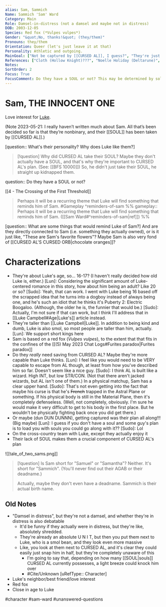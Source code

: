 ```yaml
---
alias: Sam, Sammich
Name: Sammich 'Sam' Ward
Category: Main
Role: Damsel-in-distress (not a damsel and maybe not in distress)
DOB: 2003-12-05
Species: Red fox (*Vulpes vulpes*)
Gender: "&quot;No, thanks!&quot; (they/them)"
Pronouns: they/them
Orientation: Queer (let's just leave it at that)
Personality: Athletic and outgoing.
MainGoal: ["Not be captured by [[CURSED AL]], I guess?", "They're just trying to get ready for college, man"]
References: ["Cloth (Hollow Knight)???", "Noelle Holiday (Deltarune)", "Kronk (The Emperor's New Groove)"]
Notes:
SortOrder: 2
Focus: True
FocusComment: Do they have a SOUL or not? This may be determined by solving [[BFS 10000]].
---
```

# Sam, THE INNOCENT ONE
Love interest for [Luke](Luke%20Campbell.md).

(Note 2023-05-21: I really haven’t written much about Sam. All that’s been decided so far is that they’re nonbinary, and their [[SOUL]] has been taken by [[CURSED AL]].)

[question:: What's their personality? Why does Luke like them?]

>[!question] Why did CURSED AL take their SOUL?
>Maybe they don't actually have a SOUL, and that's why they're important to CURSED AL's plan. (See: [[BFS 10000]]) So, he didn't just take their SOUL, he straight up kidnapped them.

question:: Do they have a SOUL or not?

[[4 - The Crossing of the First Threshold]]
>Perhaps it will be a recurring theme that Luke will find something that reminds him of Sam.
#Gameplay 
^reminders-of-sam
%%
gameplay:: Perhaps it will be a recurring theme that Luke will find something that reminds him of Sam. ([[Sam Ward#^reminders-of-sam|ref]])
%%

[question:: What are some things that would remind Luke of Sam?] And are they directly connected to Sam (i.e. something they actually owned), or is it just like, "These are Sam's favorite flowers"? Maybe Sam is also very fond of [[CURSED AL'S CURSED ORB|chocolate oranges]]?

# Characterizations

* They're about Luke's age, so... 16-17? (I haven't really decided how old Luke is, either.)
	[Lun]: Considering the significant amount of Luke-centered romance in this story, how about him being an adult? Like 20 or so?
	[Sudo]: Yeah, that can work. I went with Luke being 16 based off the scrapped idea that he turns into a dogboy instead of always being one, and he's such an idiot that he thinks it's Puberty 2: Electric Boogaloo. (Although, the older he is, the funnier that would be.)
	[Sudo]: Actually, I'm not sure if that can work, but I think I'll address that in [[Luke Campbell#Age|Luke's]] article instead.
* They're taller than [[Luke Campbell|Luke]]. In addition to being kind and dumb, Luke is also smol, so most people are taller than him, actually.
	[Lun]: We support short kings here
* Sam is based on a red fox (*Vulpes vulpes*), to the extent that that fits in the confines of the [[(5) May 2023 Chat Logs#Furites paradox|Furites paradox]]
* Do they *really* need saving from CURSED AL? Maybe they're more capable than Luke thinks.
	[Lun]: I feel like you would need to be VERY capable to escape from AL though, at least from how you've described him so far. Doesn't seem like a nice guy.
	[Sudo]: I think AL is built like a wizard. High INT, but low STR/CON. (Not that there aren't jacked wizards, but AL isn't one of them.) In a physical matchup, Sam has a clear upper hand.
	[Sudo]: That's not even getting into the fact that maybe his curse is that he's ~~French~~ trapped in the Astral Plane or something. If his physical body is still in the Material Plane, then it's completely defenseless. (Well, not completely, obviously. I'm sure he would make it very difficult to get to his body in the first place. But he wouldn't be physically fighting back once you did get there.)
* Or maybe (dun DUN DUNNN), getting captured was their plan all along!!! (Big maybe)
	[Lun]: I guess if you don't have a soul and some guy's plan is to load you with souls you could go along with it??
	[Sudo]: Lol 
* On the cross-country team with Luke, except they actually enjoy it
* Their lack of SOUL makes them a crucial component of CURSED AL's plan

![[tale_of_two_sams.png]]


>[!question] Is Sam short for "Samuel" or "Samantha"?
>Neither. It's short for "Sammich". (You'll never find out their AGAB or their deadname.)
>
>Actually, maybe they don't even have a deadname. Sammich is their actual birth name.

## Old Notes
- "Damsel in distress", but they're not a damsel, and whether they're in distress is also debatable
	- It'd be funny if they actually were in distress, but they're like, absolutely shredded.
	- They're already an absolute U N I T, but then you put them next to Luke, who is a smol bean, and they look even more massive
	- Like, you look at them next to CURSED AL, and it's clear they could easily just snap him in half, but they're completely unaware of this
		- I'm going to say that, depending on how many [[SOUL|souls]] CURSED AL currently possesses, a light breeze could knock him over
		- #Cite/Unknown [uRefType:: Character]
- Luke's neighbor/best friend/love interest
- Red fox
- Close in age to Luke

#character #sam-ward #unanswered-questions 